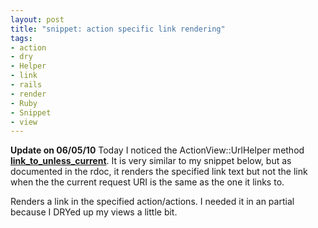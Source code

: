 ```yaml
--- 
layout: post
title: "snippet: action specific link rendering"
tags: 
- action
- dry
- Helper
- link
- rails
- render
- Ruby
- Snippet
- view
---
```

<strong>Update on 06/05/10</strong>
Today I noticed the ActionView::UrlHelper method <strong><a href="http://api.rubyonrails.org/classes/ActionView/Helpers/UrlHelper.html#M002144">link_to_unless_current</a></strong>. It is very similar to my snippet below, but as documented in the rdoc, it renders the specified link text but not the link when the the current request URI is the same as the one it links to.

Renders a link in the specified action/actions. I needed it in an partial because I DRYed up my views a little bit.

<script src="http://gist.github.com/395373.js"></script>
